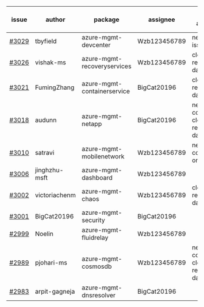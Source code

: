 | issue | author | package | assignee | bot advice | created date of issue | target release date | date from target |
| ------ | ------ | ------ | ------ | ------ | ------ | ------ | :-----: |
| [#3029](https://github.com/Azure/sdk-release-request/issues/3029) | tbyfield | azure-mgmt-devcenter | Wzb123456789 | new issue. | 07-21 | 08-03 |  |
| [#3026](https://github.com/Azure/sdk-release-request/issues/3026) | vishak-ms | azure-mgmt-recoveryservices | Wzb123456789 | close to release date.  | 07-21 | 07-25 | 2 |
| [#3021](https://github.com/Azure/sdk-release-request/issues/3021) | FumingZhang | azure-mgmt-containerservice | BigCat20196 | close to release date.  | 07-21 | 07-25 | 2 |
| [#3018](https://github.com/Azure/sdk-release-request/issues/3018) | audunn | azure-mgmt-netapp | BigCat20196 | new comment. close to release date.  | 07-20 | 07-22 | 0 |
| [#3010](https://github.com/Azure/sdk-release-request/issues/3010) | satravi | azure-mgmt-mobilenetwork | Wzb123456789 | new comment. on time | 07-19 | 07-27 |  |
| [#3006](https://github.com/Azure/sdk-release-request/issues/3006) | jinghzhu-msft | azure-mgmt-dashboard | Wzb123456789 |  | 07-19 | 08-08 |  |
| [#3002](https://github.com/Azure/sdk-release-request/issues/3002) | victoriachenm | azure-mgmt-chaos | Wzb123456789 | close to release date.  | 07-18 | 07-20 | -2 |
| [#3001](https://github.com/Azure/sdk-release-request/issues/3001) | BigCat20196 | azure-mgmt-security | BigCat20196 |  | 07-18 | 08-01 |  |
| [#2999](https://github.com/Azure/sdk-release-request/issues/2999) | Noelin | azure-mgmt-fluidrelay | Wzb123456789 |  | 07-14 | 08-01 |  |
| [#2989](https://github.com/Azure/sdk-release-request/issues/2989) | pjohari-ms | azure-mgmt-cosmosdb | Wzb123456789 | new comment. close to release date.  | 07-12 | 07-25 | 2 |
| [#2983](https://github.com/Azure/sdk-release-request/issues/2983) | arpit-gagneja | azure-mgmt-dnsresolver | BigCat20196 |  | 07-05 | 09-30 |  |
